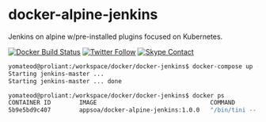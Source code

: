 # docker-alpine-jenkins

Jenkins on alpine w/pre-installed plugins focused on Kubernetes.

[![Docker Build Status](https://img.shields.io/docker/build/appsoa/docker-alpine-jenkins.svg?style=flat-square)](https://hub.docker.com/r/appsoa/docker-alpine-jenkins/) [![Twitter Follow](https://img.shields.io/twitter/follow/yomateod.svg?label=Follow&style=flat-square)](https://twitter.com/yomateod) [![Skype Contact](https://img.shields.io/badge/skype%20id-appsoa-ff69b4.svg?style=flat-square)](skype:appsoa?chat)

```bash
yomateod@proliant:/workspace/docker/docker-jenkins$ docker-compose up -d
Starting jenkins-master ...
Starting jenkins-master ... done

yomateod@proliant:/workspace/docker/docker-jenkins$ docker ps
CONTAINER ID        IMAGE                                COMMAND                  CREATED              STATUS              PORTS                                                         NAMES
5b9e5bd9c407        appsoa/docker-alpine-jenkins:1.0.0   "/bin/tini -- /usr..."   About a minute ago   Up 7 seconds        0.0.0.0:8080->8080/tcp, 0.0.0.0:50001->50001/tcp, 50000/tcp   jenkins-master
```

